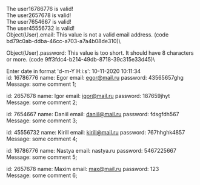 The user16786776 is valid!\
The user2657678 is valid!\
The user7654667 is valid!\
The user45556732 is valid!\
Object(User).email:
    This value is not a valid email address. (code bd79c0ab-ddba-46cc-a703-a7a4b08de310)\

Object(User).password:
    This value is too short. It should have 8 characters or more. (code 9ff3fdc4-b214-49db-8718-39c315e33d45)\

Enter date in format 'd-m-Y H:i:s': 10-11-2020 10:11:34\
id: 16786776 name: Egor email: egor@mail.ru password: 43565657ghg\
Message: some comment 1;

id: 2657678 name: Igor email: igor@mail.ru password: 187659jhyt\
Message: some comment 2;

id: 7654667 name: Daniil email: daniil@mail.ru password: fdsgfdh567\
Message: some comment 3;

id: 45556732 name: Kirill email: kirill@mail.ru password: 767hhghk4857\
Message: some comment 4;

id: 16786776 name: Nastya email: nastya.ru password: 5467225667\
Message: some comment 5;

id: 2657678 name: Maxim email: max@mail.ru password: 123\
Message: some comment 6;

